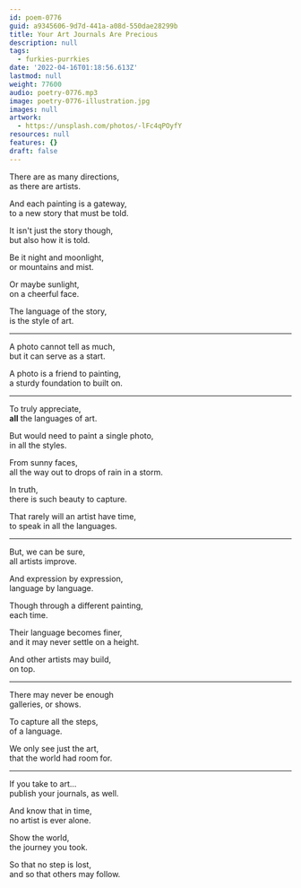 ```yaml
---
id: poem-0776
guid: a9345606-9d7d-441a-a08d-550dae28299b
title: Your Art Journals Are Precious
description: null
tags:
  - furkies-purrkies
date: '2022-04-16T01:18:56.613Z'
lastmod: null
weight: 77600
audio: poetry-0776.mp3
image: poetry-0776-illustration.jpg
images: null
artwork:
  - https://unsplash.com/photos/-lFc4qPOyfY
resources: null
features: {}
draft: false
---
```


There are as many directions,\
as there are artists.

And each painting is a gateway,\
to a new story that must be told.

It isn't just the story though,\
but also how it is told.

Be it night and moonlight,\
or mountains and mist.

Or maybe sunlight,\
on a cheerful face.

The language of the story,\
is the style of art.

---

A photo cannot tell as much,\
but it can serve as a start.

A photo is a friend to painting,\
a sturdy foundation to built on.

---

To truly appreciate,\
**all** the languages of art.

But would need to paint a single photo,\
in all the styles.

From sunny faces,\
all the way out to drops of rain in a storm.

In truth,\
there is such beauty to capture.

That rarely will an artist have time,\
to speak in all the languages.

---

But, we can be sure,\
all artists improve.

And expression by expression,\
language by language.

Though through a different painting,\
each time.

Their language becomes finer,\
and it may never settle on a height.

And other artists may build,\
on top.

---

There may never be enough\
galleries, or shows.

To capture all the steps,\
of a language.

We only see just the art,\
that the world had room for.

---

If you take to art...\
publish your journals, as well.

And know that in time,\
no artist is ever alone.

Show the world,\
the journey you took.

So that no step is lost,\
and so that others may follow.
